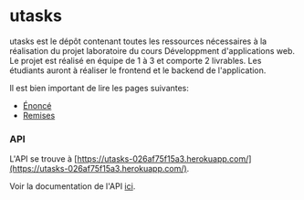 # utasks
utasks est le dépôt contenant toutes les ressources nécessaires à la réalisation du projet laboratoire du cours Développment d'applications web. Le projet est réalisé en équipe de 1 à 3 et comporte 2 livrables. Les étudiants auront à réaliser le frontend et le backend de l'application.

Il est bien important de lire les pages suivantes:

* [Énoncé](https://github.com/GLO3102/utasks/blob/master/Enonce.md)
* [Remises](https://github.com/GLO3102/utasks/blob/master/Remises.md)

### API

L'API se trouve à [https://utasks-026af75f15a3.herokuapp.com/](https://utasks-026af75f15a3.herokuapp.com/).

Voir la documentation de l'API [ici](https://utasks-026af75f15a3.herokuapp.com/docs).
